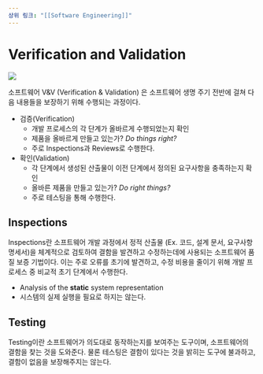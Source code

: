 ```yaml
---
상위 링크: "[[Software Engineering]]"
---
```

# Verification and Validation

![](https://i.imgur.com/fyBxfAs.png)

소프트웨어 V&V (Verification & Validation) 은 소프트웨어 생명 주기 전반에 걸쳐 다음 내용들을 보장하기 위해 수행되는 과정이다.

* 검증(Verification)
	* 개발 프로세스의 각 단계가 올바르게 수행되었는지 확인
	* 제품을 올바르게 만들고 있는가? *Do things right?*
	* 주로 Inspections과 Reviews로 수행한다.
* 확인(Validation)
	* 각 단계에서 생성된 산출물이 이전 단계에서 정의된 요구사항을 충족하는지 확인
	* 올바른 제품을 만들고 있는가? *Do right things?*
	* 주로 테스팅을 통해 수행한다.

## Inspections
Inspections란 소프트웨어 개발 과정에서 정적 산출물 (Ex. 코드, 설계 문서, 요구사항 명세서)을 체계적으로 검토하여 결함을 발견하고 수정하는데에 사용되는 소프트웨어 품질 보증 기법이다. 이는 주로 오류를 초기에 발견하고, 수정 비용을 줄이기 위해 개발 프로세스 중 비교적 초기 단계에서 수행한다.

* Analysis of the **static** system representation
* 시스템의 실제 실행을 필요로 하지는 않는다.

## Testing
Testing이란 소프트웨어가 의도대로 동작하는지를 보여주는 도구이며, 소프트웨어의 결함을 찾는 것을 도와준다. 물론 테스팅은 결함이 있다는 것을 밝히는 도구에 불과하고, 결함이 없음을 보장해주지는 않는다.